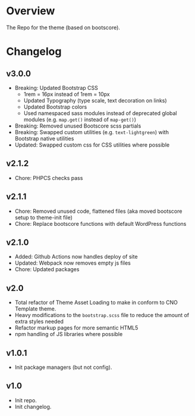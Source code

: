 # Overview

The Repo for the theme (based on bootscore).

# Changelog

## v3.0.0

-   Breaking: Updated Bootstrap CSS
    -   1rem = 16px instead of 1rem = 10px
    -   Updated Typography (type scale, text decoration on links)
    -   Updated Bootstrap colors
    -   Used namespaced sass modules instead of deprecated global modules (e.g. `map.get()` instead of `map-get()`)
-   Breaking: Removed unused Bootscore scss partials
-   Breaking: Swapped custom utilities (e.g. `text-lightgreen`) with Bootstrap native utilities
-   Updated: Swapped custom css for CSS utilities where possible

## v2.1.2

-   Chore: PHPCS checks pass

## v2.1.1

-   Chore: Removed unused code, flattened files (aka moved bootscore setup to theme-init file)
-   Chore: Replace bootscore functions with default WordPress functions

## v2.1.0

-   Added: Github Actions now handles deploy of site
-   Updated: Webpack now removes empty js files
-   Chore: Updated packages

## v2.0

-   Total refactor of Theme Asset Loading to make in conform to CNO Template theme.
-   Heavy modifications to the `bootstrap.scss` file to reduce the amount of extra styles needed
-   Refactor markup pages for more semantic HTML5
-   npm handling of JS libraries where possible

## v1.0.1

-   Init package managers (but not config).

## v1.0

-   Init repo.
-   Init changelog.
